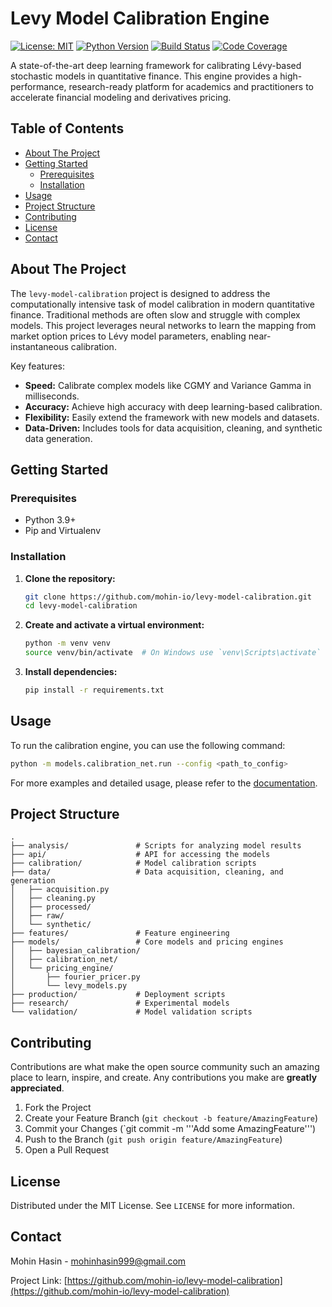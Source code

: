# Levy Model Calibration Engine

[![License: MIT](https://img.shields.io/badge/License-MIT-yellow.svg)](https://opensource.org/licenses/MIT)
[![Python Version](https://img.shields.io/badge/python-3.9%2B-blue.svg)](https://www.python.org/downloads/)
[![Build Status](https://img.shields.io/travis/com/mohin-io/levy-model-calibration.svg)](https://travis-ci.com/mohin-io/levy-model-calibration)
[![Code Coverage](https://img.shields.io/codecov/c/github/mohin-io/levy-model-calibration.svg)](https://codecov.io/gh/mohin-io/levy-model-calibration)

A state-of-the-art deep learning framework for calibrating Lévy-based stochastic models in quantitative finance. This engine provides a high-performance, research-ready platform for academics and practitioners to accelerate financial modeling and derivatives pricing.

## Table of Contents

- [About The Project](#about-the-project)
- [Getting Started](#getting-started)
  - [Prerequisites](#prerequisites)
  - [Installation](#installation)
- [Usage](#usage)
- [Project Structure](#project-structure)
- [Contributing](#contributing)
- [License](#license)
- [Contact](#contact)

## About The Project

The `levy-model-calibration` project is designed to address the computationally intensive task of model calibration in modern quantitative finance. Traditional methods are often slow and struggle with complex models. This project leverages neural networks to learn the mapping from market option prices to Lévy model parameters, enabling near-instantaneous calibration.

Key features:
- **Speed:** Calibrate complex models like CGMY and Variance Gamma in milliseconds.
- **Accuracy:** Achieve high accuracy with deep learning-based calibration.
- **Flexibility:** Easily extend the framework with new models and datasets.
- **Data-Driven:** Includes tools for data acquisition, cleaning, and synthetic data generation.

## Getting Started

### Prerequisites

- Python 3.9+
- Pip and Virtualenv

### Installation

1.  **Clone the repository:**
    ```sh
    git clone https://github.com/mohin-io/levy-model-calibration.git
    cd levy-model-calibration
    ```
2.  **Create and activate a virtual environment:**
    ```sh
    python -m venv venv
    source venv/bin/activate  # On Windows use `venv\Scripts\activate`
    ```
3.  **Install dependencies:**
    ```sh
    pip install -r requirements.txt
    ```

## Usage

To run the calibration engine, you can use the following command:

```sh
python -m models.calibration_net.run --config <path_to_config>
```

For more examples and detailed usage, please refer to the [documentation](https://github.com/mohin-io/levy-model-calibration/wiki).

## Project Structure

```
.
├── analysis/               # Scripts for analyzing model results
├── api/                    # API for accessing the models
├── calibration/            # Model calibration scripts
├── data/                   # Data acquisition, cleaning, and generation
│   ├── acquisition.py
│   ├── cleaning.py
│   ├── processed/
│   ├── raw/
│   └── synthetic/
├── features/               # Feature engineering
├── models/                 # Core models and pricing engines
│   ├── bayesian_calibration/
│   ├── calibration_net/
│   └── pricing_engine/
│       ├── fourier_pricer.py
│       └── levy_models.py
├── production/             # Deployment scripts
├── research/               # Experimental models
└── validation/             # Model validation scripts
```

## Contributing

Contributions are what make the open source community such an amazing place to learn, inspire, and create. Any contributions you make are **greatly appreciated**.

1.  Fork the Project
2.  Create your Feature Branch (`git checkout -b feature/AmazingFeature`)
3.  Commit your Changes (`git commit -m '''Add some AmazingFeature''')
4.  Push to the Branch (`git push origin feature/AmazingFeature`)
5.  Open a Pull Request

## License

Distributed under the MIT License. See `LICENSE` for more information.

## Contact

Mohin Hasin - mohinhasin999@gmail.com

Project Link: [https://github.com/mohin-io/levy-model-calibration](https://github.com/mohin-io/levy-model-calibration)
